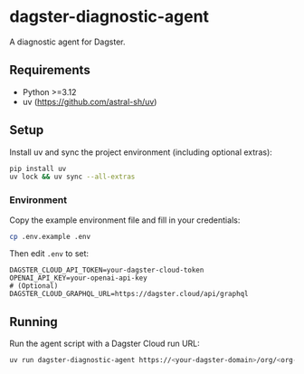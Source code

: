 # dagster-diagnostic-agent

A diagnostic agent for Dagster.

## Requirements

- Python >=3.12
- uv (https://github.com/astral-sh/uv)

## Setup

Install uv and sync the project environment (including optional extras):

```bash
pip install uv
uv lock && uv sync --all-extras
```

### Environment

Copy the example environment file and fill in your credentials:

```bash
cp .env.example .env
```

Then edit `.env` to set:
```dotenv
DAGSTER_CLOUD_API_TOKEN=your-dagster-cloud-token
OPENAI_API_KEY=your-openai-api-key
# (Optional) DAGSTER_CLOUD_GRAPHQL_URL=https://dagster.cloud/api/graphql
```

## Running

Run the agent script with a Dagster Cloud run URL:

```bash
uv run dagster-diagnostic-agent https://<your-dagster-domain>/org/<org-name>/runs/<run-id>
```
